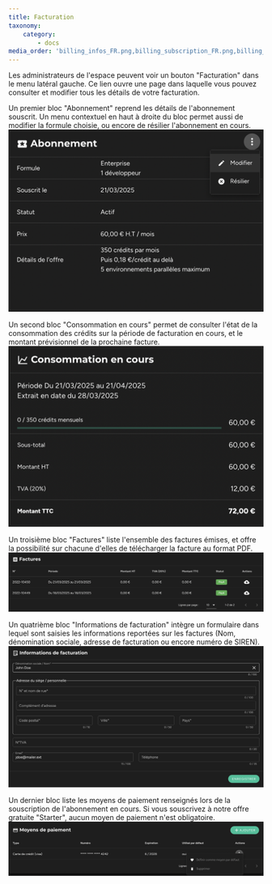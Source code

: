 ```yaml
---
title: Facturation
taxonomy:
    category:
        - docs
media_order: 'billing_infos_FR.png,billing_subscription_FR.png,billing_current_consumption_FR.png,billing_bills_FR.png,billing_payment_methods_FR.png'
---
```


Les administrateurs de l'espace peuvent voir un bouton "Facturation" dans le menu latéral gauche. Ce lien ouvre une page dans laquelle vous pouvez consulter et modifier tous les détails de votre facturation.  

Un premier bloc "Abonnement" reprend les détails de l'abonnement souscrit. Un menu contextuel en haut à droite du bloc permet aussi de modifier la formule choisie, ou encore de résilier l'abonnement en cours.  
![billing_subscription_FR](billing_subscription_FR.png?style=max-width:25rem;)

Un second bloc "Consommation en cours" permet de consulter l'état de la consommation des crédits sur la période de facturation en cours, et le montant prévisionnel de la prochaine facture.  
![billing_current_consumption_FR](billing_current_consumption_FR.png?style=max-width:25rem;)

Un troisième bloc "Factures" liste l'ensemble des factures émises, et offre la possibilité sur chacune d'elles de télécharger la facture au format PDF.  
![billing_bills_FR](billing_bills_FR.png "billing_bills_FR")

Un quatrième bloc "Informations de facturation" intègre un formulaire dans lequel sont saisies les informations reportées sur les factures (Nom, dénomination sociale, adresse de facturation ou encore numéro de SIREN).  
![billing_infos_FR](billing_infos_FR.png "billing_infos_FR")

Un dernier bloc liste les moyens de paiement renseignés lors de la souscription de l'abonnement en cours. Si vous souscrivez à notre offre gratuite "Starter", aucun moyen de paiement n'est obligatoire.  
![billing_payment_methods_FR](billing_payment_methods_FR.png "billing_payment_methods_FR")
